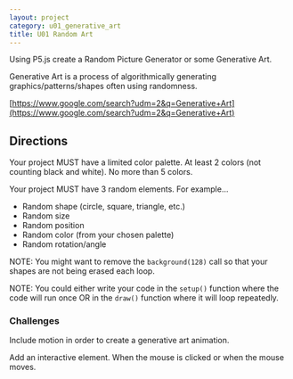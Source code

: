 ```yaml
---
layout: project
category: u01_generative_art
title: U01 Random Art
---
```


Using P5.js create a Random Picture Generator or some Generative Art.

Generative Art is a process of algorithmically generating graphics/patterns/shapes often using randomness.

[https://www.google.com/search?udm=2&q=Generative+Art](https://www.google.com/search?udm=2&q=Generative+Art)

## Directions

Your project MUST have a limited color palette. At least 2 colors (not counting black and white). No more than 5 colors.

Your project MUST have 3 random elements. For example...
- Random shape (circle, square, triangle, etc.)
- Random size
- Random position
- Random color (from your chosen palette)
- Random rotation/angle

NOTE: You might want to remove the `background(128)` call so that your shapes are not being erased each loop.

NOTE: You could either write your code in the `setup()` function where the code will run once OR in the `draw()` function where it will loop repeatedly.



### Challenges

Include motion in order to create a generative art animation.

Add an interactive element. When the mouse is clicked or when the mouse moves.